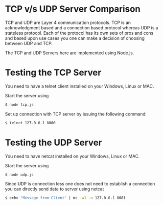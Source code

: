 # TCP v/s UDP Server Comparison

TCP and UDP are Layer 4 communication protocols. TCP is an acknowledgment based and a connection based protocol whereas UDP is a stateless protocol. Each of the protocol has its own sets of pros and cons and based upon use cases you one can make a decision of choosing between UDP and TCP.

The TCP and UDP Servers here are implemented using Node.js. 

# Testing the TCP Server

You need to have a telnet client installed on your Windows, Linux or MAC.

Start the server using 

```sh
$ node tcp.js
```

Set up connection with TCP server by issuing the following command

```sh
$ telnet 127.0.0.1 8080
```
# Testing the UDP Server

You need to have netcat installed on your Windows, Linux or MAC.

Start the server using 

```sh
$ node udp.js
```

Since UDP is connection less one does not need to establish a connection you can directly send data to server using netcat

```sh
$ echo "Message from Client" | nc -w1 -u 127.0.0.1 8081
```

 
